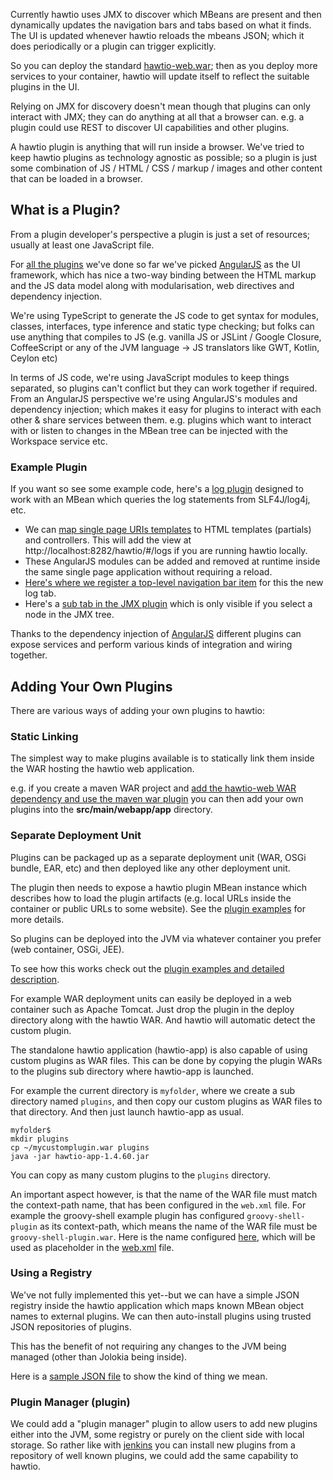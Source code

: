 Currently hawtio uses JMX to discover which MBeans are present and then dynamically updates the navigation bars and tabs based on what it finds. The UI is updated whenever hawtio reloads the mbeans JSON; which it does periodically or a plugin can trigger explicitly.

So you can deploy the standard [hawtio-web.war](https://oss.sonatype.org/content/repositories/public/io/hawt/hawtio-web/1.4.60/hawtio-web-1.4.60.war); then as you deploy more services to your container, hawtio will update itself to reflect the suitable plugins in the UI.

Relying on JMX for discovery doesn't mean though that plugins can only interact with JMX; they can do anything at all that a browser can. e.g. a plugin could use REST to discover UI capabilities and other plugins.

A hawtio plugin is anything that will run inside a browser. We've tried to keep hawtio plugins as technology agnostic as possible; so a plugin is just some combination of JS / HTML / CSS / markup / images and other content that can be loaded in a browser.


## What is a Plugin?

From a plugin developer's perspective a plugin is just a set of resources; usually at least one JavaScript file.

For [all the plugins](http://hawt.io/plugins/index.html) we've done so far we've picked [AngularJS](http://angularjs.org/) as the UI framework, which has nice a two-way binding between the HTML markup and the JS data model along with modularisation, web directives and dependency injection.

We're using TypeScript to generate the JS code to get syntax for modules, classes, interfaces, type inference and static type checking; but folks can use anything that compiles to JS (e.g. vanilla JS or JSLint / Google Closure, CoffeeScript or any of the JVM language -> JS translators like GWT, Kotlin, Ceylon etc)

In terms of JS code, we're using JavaScript modules to keep things separated, so plugins can't conflict but they can work together if required. From an AngularJS perspective we're using AngularJS's modules and dependency injection; which makes it easy for plugins to interact with each other & share services between them. e.g. plugins which want to interact with or listen to changes in the MBean tree can be injected with the Workspace service etc.

### Example Plugin

If you want so see some example code, here's a [log plugin](https://github.com/hawtio/hawtio/blob/master/hawtio-web/src/main/webapp/app/log/js/logPlugin.ts) designed to work with an MBean which queries the log statements from SLF4J/log4j, etc.

* We can [map single page URIs templates](https://github.com/hawtio/hawtio/blob/master/hawtio-web/src/main/webapp/app/log/js/logPlugin.ts#L5) to HTML templates (partials) and controllers. This will add the view at http://localhost:8282/hawtio/#/logs if you are running hawtio locally.
* These AngularJS modules can be added and removed at runtime inside the same single page application without requiring a reload.
* [Here's where we register a top-level navigation bar item](https://github.com/hawtio/hawtio/blob/master/hawtio-web/src/main/webapp/app/log/js/logPlugin.ts#L12) for this the new log tab.
* Here's a [sub tab in the JMX plugin](https://github.com/hawtio/hawtio/blob/master/hawtio-web/src/main/webapp/app/log/js/logPlugin.ts#L19) which is only visible if you select a node in the JMX tree.

Thanks to the dependency injection of [AngularJS](http://angularjs.org/) different plugins can expose services and perform various kinds of integration and wiring together.

## Adding Your Own Plugins

There are various ways of adding your own plugins to hawtio:

### Static Linking

The simplest way to make plugins available is to statically link them inside the WAR hosting the hawtio web application.

e.g. if you create a maven WAR project and [add the hawtio-web WAR dependency and use the maven war plugin](https://github.com/hawtio/hawtio/blob/master/sample/pom.xml#L17) you can then add your own plugins into the **src/main/webapp/app** directory.

### Separate Deployment Unit

Plugins can be packaged up as a separate deployment unit (WAR, OSGi bundle, EAR, etc) and then deployed like any other deployment unit.

The plugin then needs to expose a hawtio plugin MBean instance which describes how to load the plugin artifacts (e.g. local URLs inside the container or public URLs to some website). See the [plugin examples](https://github.com/hawtio/hawtio/tree/master/hawtio-plugin-examples) for more details.

So plugins can be deployed into the JVM via whatever container you prefer (web container, OSGi, JEE). 

To see how this works check out the [plugin examples and detailed description](https://github.com/hawtio/hawtio/blob/master/hawtio-plugin-examples/readme.md).

For example WAR deployment units can easily be deployed in a web container such as Apache Tomcat. Just drop the plugin in the deploy directory along with the hawtio WAR. And hawtio will automatic detect the custom plugin.

The standalone hawtio application (hawtio-app) is also capable of using custom plugins as WAR files. This can be done by copying the plugin WARs to the plugins sub directory where hawtio-app is launched.

For example the current directory is `myfolder`, where we create a sub directory named `plugins`, and then copy our custom plugins as WAR files to that directory. And then just launch hawtio-app as usual.

    myfolder$
    mkdir plugins
    cp ~/mycustomplugin.war plugins
    java -jar hawtio-app-1.4.60.jar
    
You can copy as many custom plugins to the `plugins` directory.

An important aspect however, is that the name of the WAR file must match the context-path name, that has been configured in the `web.xml` file. For example the groovy-shell example plugin has configured `groovy-shell-plugin` as its context-path, which means the name of the WAR file must be `groovy-shell-plugin.war`. Here is the name configured [here](https://github.com/hawtio/hawtio/blob/master/hawtio-plugin-examples/groovy-shell-plugin/pom.xml#L23), which will be used as placeholder in the [web.xml](https://github.com/hawtio/hawtio/blob/master/hawtio-plugin-examples/groovy-shell-plugin/src/main/resources/WEB-INF/web.xml#L14) file.


### Using a Registry

We've not fully implemented this yet--but we can have a simple JSON registry inside the hawtio application which maps known MBean object names to external plugins. We can then auto-install plugins using trusted JSON repositories of plugins.

This has the benefit of not requiring any changes to the JVM being managed (other than Jolokia being inside).

Here is a [sample JSON file](https://github.com/hawtio/hawtio/blob/master/hawtio-web/src/main/webapp/test.json) to show the kind of thing we mean.

### Plugin Manager (plugin)

We could add a "plugin manager" plugin to allow users to add new plugins either into the JVM, some registry or purely on the client side with local storage. So rather like with [jenkins](http://jenkins-ci.org/) you can install new plugins from a repository of well known plugins, we could add the same capability to hawtio.

